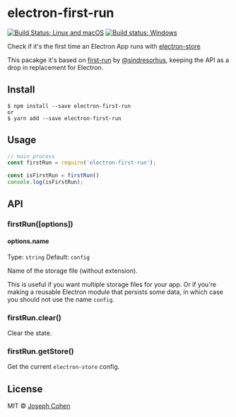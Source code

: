 # electron-first-run

[![Build Status: Linux and macOS](https://travis-ci.org/joecohens/electron-first-run.svg?branch=master)](https://travis-ci.org/joecohens/electron-first-run) [![Build status: Windows](https://ci.appveyor.com/api/projects/status/clt0lv851qbkc0ax/branch/master?svg=true)](https://ci.appveyor.com/project/joecohens/electron-first-run/branch/master)

Check if it's the first time an Electron App runs with [electron-store](https://github.com/sindresorhus/electron-store)

This pacakge it's based on [first-run](https://github.com/sindresorhus/first-run) by [@sindresorhus](https://github.com/sindresorhus), keeping the API as a drop in replacement for Electron.

## Install

```
$ npm install --save electron-first-run
or
$ yarn add --save electron-first-run
```

## Usage

```js
// main process
const firstRun = require('electron-first-run');

const isFirstRun = firstRun()
console.log(isFirstRun);
```

## API

### firstRun([options])

#### options.name

Type: `string`
Default: `config`

Name of the storage file (without extension).

This is useful if you want multiple storage files for your app. Or if you're making a reusable Electron module that persists some data, in which case you should not use the name `config`.

### firstRun.clear()

Clear the state.

### firstRun.getStore()

Get the current `electron-store` config.


## License

MIT © [Joseph Cohen](http://joecohens.com)
